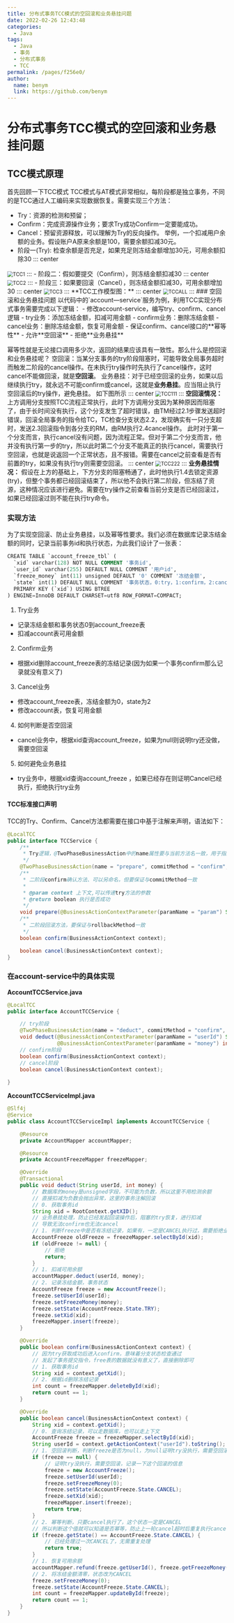 ```yaml
---
title: 分布式事务TCC模式的空回滚和业务悬挂问题
date: 2022-02-26 12:43:48
categories: 
  - Java
tags: 
  - Java
  - 事务
  - 分布式事务
  - TCC
permalink: /pages/f256e0/
author: 
  name: benym
  link: https://github.com/benym
---
```


# 分布式事务TCC模式的空回滚和业务悬挂问题

## TCC模式原理
首先回顾一下TCC模式
TCC模式与AT模式非常相似，每阶段都是独立事务，不同的是TCC通过人工编码来实现数据恢复。需要实现三个方法：
 - Try：资源的检测和预留； 
 - Confirm：完成资源操作业务；要求Try成功Confirm一定要能成功。
 - Cancel：预留资源释放，可以理解为Try的反向操作。
举例，一个扣减用户余额的业务。假设账户A原来余额是100，需要余额扣减30元。
 - 阶段一(Try): 检查余额是否充足，如果充足则冻结金额增加30元，可用余额扣除30
::: center
<img src="https://image-1-1257237419.cos.ap-chongqing.myqcloud.com/img/TCC1.gif" alt="TCC1" style="zoom:80%;" />
:::
 - 阶段二：假如要提交（Confirm），则冻结金额扣减30
::: center
<img src="https://image-1-1257237419.cos.ap-chongqing.myqcloud.com/img/TCC2.gif" alt="TCC2" style="zoom:80%;" />
:::
 - 阶段三：如果要回滚（Cancel），则冻结金额扣减30，可用余额增加30
::: center
<img src="https://image-1-1257237419.cos.ap-chongqing.myqcloud.com/img/TCC3.gif" alt="TCC3" style="zoom:80%;" />
:::
**TCC工作模型图：**
::: center
<img src="https://image-1-1257237419.cos.ap-chongqing.myqcloud.com/img/TCCALL.png" alt="TCCALL" style="zoom:80%;" />
:::
### 空回滚和业务悬挂问题
以代码中的`account—service`服务为例，利用TCC实现分布式事务需要完成以下逻辑：
 - 修改account-service，编写try、confirm、cancel逻辑
 - try业务：添加冻结金额，扣减可用金额
 - confirm业务：删除冻结金额
 - cancel业务：删除冻结金额，恢复可用金额
 - 保证confirm、cancel接口的**幂等性**
 - 允许**空回滚**
 - 拒绝**业务悬挂**

幂等性就是无论接口调用多少次，返回的结果应该具有一致性。那么什么是控回滚和业务悬挂呢？
空回滚：当某分支事务的try阶段阻塞时，可能导致全局事务超时而触发二阶段的cancel操作。在未执行try操作时先执行了cancel操作，这时cancel不能做回滚，就是**空回滚**。
业务悬挂：对于已经空回滚的业务，如果以后继续执行try，就永远不可能confirm或cancel，这就是**业务悬挂**。应当阻止执行空回滚后的try操作，避免悬挂。
如下图所示
::: center
<img src="https://image-1-1257237419.cos.ap-chongqing.myqcloud.com/img/TCC111.gif" alt="TCC111" style="zoom:80%;" />
:::
**空回滚情况：**
上方调用分支按照TCC流程正常执行，此时下方调用分支因为某种原因而阻塞了，由于长时间没有执行，这个分支发生了超时错误，由TM经过2.1步骤发送超时错误，回滚全局事务的指令给TC，TC检查分支状态2.2，发现确实有一只分支超时，发送2.3回滚指令到各分支的RM，由RM执行2.4cancel操作。
此时对于第一个分支而言，执行cancel没有问题，因为流程正常。但对于第二个分支而言，他并没有执行第一步的try，所以此时第二个分支不能真正的执行cancel，需要执行空回滚，也就是说返回一个正常状态，且不报错。需要在cancel之前查看是否有前置的try，如果没有执行try则需要空回滚。
::: center
<img src="https://image-1-1257237419.cos.ap-chongqing.myqcloud.com/img/TCC222.png" alt="TCC222" style="zoom:80%;" />
:::
**业务悬挂情况：**
假设在上方的基础上，下方分支的阻塞畅通了，此时他执行1.4去锁定资源(try)，但整个事务都已经回滚结束了，所以他不会执行第二阶段，但冻结了资源，这种情况应该进行避免。需要在try操作之前查看当前分支是否已经回滚过，如果已经回滚过则不能在执行try命令。
### 实现方法
为了实现空回滚、防止业务悬挂，以及幂等性要求。我们必须在数据库记录冻结金额的同时，记录当前事务id和执行状态，为此我们设计了一张表：
```sql
CREATE TABLE `account_freeze_tbl` (
  `xid` varchar(128) NOT NULL COMMENT '事务id',
  `user_id` varchar(255) DEFAULT NULL COMMENT '用户id',
  `freeze_money` int(11) unsigned DEFAULT '0' COMMENT '冻结金额',
  `state` int(1) DEFAULT NULL COMMENT '事务状态，0:try，1:confirm，2:cancel',
  PRIMARY KEY (`xid`) USING BTREE
) ENGINE=InnoDB DEFAULT CHARSET=utf8 ROW_FORMAT=COMPACT;
```

1. Try业务
 - 记录冻结金额和事务状态0到account_freeze表
 - 扣减account表可用金额
2. Confirm业务
 - 根据xid删除account_freeze表的冻结记录(因为如果一个事务confirm那么记录就没有意义了)
3. Cancel业务
 - 修改account_freeze表，冻结金额为0，state为2
 - 修改account表，恢复可用金额
4. 如何判断是否空回滚
 - cancel业务中，根据xid查询account_freeze，如果为null则说明try还没做，需要空回滚
5. 如何避免业务悬挂
 - try业务中，根据xid查询account_freeze ，如果已经存在则证明Cancel已经执行，拒绝执行try业务
#### TCC标准接口声明
TCC的Try、Confirm、Cancel方法都需要在接口中基于注解来声明，语法如下：
```java
@LocalTCC
public interface TCCService {
    /**
     * Try逻辑，@TwoPhaseBusinessAction中的name属性要与当前方法名一致，用于指定Try逻辑对应的方法
     */
    @TwoPhaseBusinessAction(name = "prepare", commitMethod = "confirm", rollbackMethod = "cancel")
    /**
     * 二阶段confirm确认方法、可以另命名，但要保证与commitMethod一致
     *
     * @param context 上下文,可以传递try方法的参数
     * @return boolean 执行是否成功 
     */
    void prepare(@BusinessActionContextParameter(paramName = "param") String param);
    /**
     * 二阶段回滚方法，要保证与rollbackMethod一致
     */
    boolean confirm(BusinessActionContext context);

    boolean cancel(BusinessActionContext context);
}
```
### 在account-service中的具体实现
**AccountTCCService.java**
```java
@LocalTCC
public interface AccountTCCService {

    // try阶段
    @TwoPhaseBusinessAction(name = "deduct", commitMethod = "confirm", rollbackMethod = "cancel")
    void deduct(@BusinessActionContextParameter(paramName = "userId") String userId,
                @BusinessActionContextParameter(paramName = "money") int money);
    // confirm阶段
    boolean confirm(BusinessActionContext context);
    // cancel阶段
    boolean cancel(BusinessActionContext context);
    
}
```
**AccountTCCServiceImpl.java**
```java
@Slf4j
@Service
public class AccountTCCServiceImpl implements AccountTCCService {

    @Resource
    private AccountMapper accountMapper;

    @Resource
    private AccountFreezeMapper freezeMapper;

    @Override
    @Transactional
    public void deduct(String userId, int money) {
        // 数据库的money是unsigned字段，不可能为负数，所以这里不用检测余额
        // 直接扣减为负数会抛出异常，这里的事务注解回滚
        // 0. 获取事务id
        String xid = RootContext.getXID();
        // 业务悬挂处理，防止已经发起回滚操作后，阻塞的try恢复，进行扣减
        // 导致无法confirm也无法cancel
        // 1. 判断freeze中是否有冻结记录，如果有，一定是CANCEL执行过，需要拒绝业务
        AccountFreeze oldFreeze = freezeMapper.selectById(xid);
        if (oldFreeze != null) {
            // 拒绝
            return;
        }
        // 1. 扣减可用余额
        accountMapper.deduct(userId, money);
        // 2. 记录冻结金额，事务状态
        AccountFreeze freeze = new AccountFreeze();
        freeze.setUserId(userId);
        freeze.setFreezeMoney(money);
        freeze.setState(AccountFreeze.State.TRY);
        freeze.setXid(xid);
        freezeMapper.insert(freeze);
    }

    @Override
    public boolean confirm(BusinessActionContext context) {
        // 因为try获取成功后进入confirm，意味着分支状态检查通过
        // 发起了事务提交指令，free表的数据就没有意义了，直接删除即可
        // 1. 获取事务id
        String xid = context.getXid();
        // 2. 根据id删除冻结记录
        int count = freezeMapper.deleteById(xid);
        return count == 1;
    }

    @Override
    public boolean cancel(BusinessActionContext context) {
        String xid = context.getXid();
        // 0. 查询冻结记录，可以走数据库，也可以走上下文
        AccountFreeze freeze = freezeMapper.selectById(xid);
        String userId = context.getActionContext("userId").toString();
        // 1. 空回滚判断，判断freeze是否为null，为null证明try没执行，需要空回滚
        if (freeze == null) {
            // 证明try没执行，需要空回滚，记录一下这个回滚的信息
            freeze = new AccountFreeze();
            freeze.setUserId(userId);
            freeze.setFreezeMoney(0);
            freeze.setState(AccountFreeze.State.CANCEL);
            freeze.setXid(xid);
            freezeMapper.insert(freeze);
            return true;
        }
        // 2. 幂等判断，只要cancel执行了，这个状态一定是CANCEL
        // 所以判断这个值就可以知道是否幂等，防止上一轮cancel超时后重复执行cancel
        if (freeze.getState() == AccountFreeze.State.CANCEL) {
            // 已经处理过一次CANCEL了，无需重复处理
            return true;
        }
        // 1. 恢复可用余额
        accountMapper.refund(freeze.getUserId(), freeze.getFreezeMoney());
        // 2. 将冻结金额清零，状态改为CANCEL
        freeze.setFreezeMoney(0);
        freeze.setState(AccountFreeze.State.CANCEL);
        int count = freezeMapper.updateById(freeze);
        return count == 1;
    }
}
```
